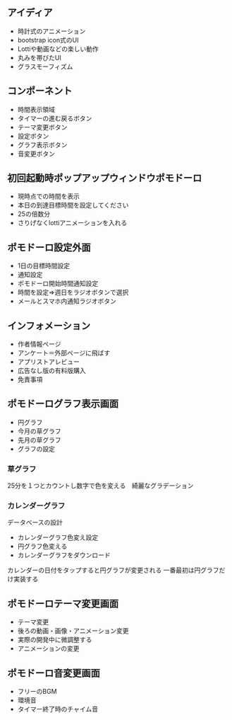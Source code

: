 ## アイディア
- 時計式のアニメーション
- bootstrap icon式のUI
- Lottiや動画などの楽しい動作
- 丸みを帯びたUI
- グラスモーフィズム

## コンポーネント
- 時間表示領域
- タイマーの進む戻るボタン
- テーマ変更ボタン
- 設定ボタン
- グラフ表示ボタン
- 音変更ボタン

## 初回起動時ポップアップウィンドウポモドーロ
- 現時点での時間を表示
- 本日の到達目標時間を設定してください
- 25の倍数分
- さりげなくlottiアニメーションを入れる

## ポモドーロ設定外面
- 1日の目標時間設定
- 通知設定
- ポモドーロ開始時間通知設定
- 時間を設定=>週日をラジオボタンで選択
- メールとスマホ内通知ラジオボタン

## インフォメーション
- 作者情報ページ
- アンケート＝外部ページに飛ばす
- アプリストアレビュー
- 広告なし版の有料版購入
- 免責事項

## ポモドーログラフ表示画面
- 円グラフ
- 今月の草グラフ
- 先月の草グラフ
- グラフの設定

### 草グラフ
25分を１つとカウントし数字で色を変える　綺麗なグラデーション
### カレンダーグラフ
データベースの設計
- カレンダーグラフ色変え設定
- 円グラフ色変える
- カレンダーグラフをダウンロード

カレンダーの日付をタップすると円グラフが変更される
一番最初は円グラフだけ実装する

## ポモドーロテーマ変更画面
- テーマ変更
- 後ろの動画・画像・アニメーション変更
- 実際の開発中に微調整する
- アニメーションの変更

## ポモドーロ音変更画面
- フリーのBGM
- 環境音
- タイマー終了時のチャイム音
